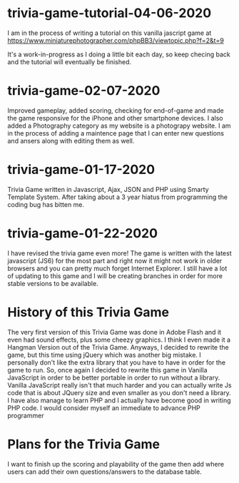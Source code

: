 # trivia-game-tutorial-04-06-2020
I am in the process of writing a tutorial on this vanilla jascript game at https://www.miniaturephotographer.com/phpBB3/viewtopic.php?f=2&t=9 

It's a work-in-progress as I doing a little bit each day, so keep checing back and the tutorial will eventually be finished. 

# trivia-game-02-07-2020

Improved gameplay, added scoring, checking for end-of-game and made the game responsive for the iPhone and other smartphone devices. I also added a Photography category as my website is a photograpy website. I am in the process of adding a maintence page that I can enter new questions and ansers along with editing them as well. 

# trivia-game-01-17-2020
Trivia Game written in Javascript, Ajax, JSON and PHP using Smarty Template System. After taking about a 3 year hiatus from programming the coding bug has bitten me. 

# trivia-game-01-22-2020
I have revised the trivia game even more! The game is written with the latest javascript (JS6) for the most part and right now it might not work in older browsers and you can pretty much forget Internet Explorer.  I still have a lot of updating to this game and I will be creating branches in order for more stable versions to be available. 

# History of this Trivia Game
The very first version of this Trivia Game was done in Adobe Flash and it even had sound effects, plus some cheezy graphics. I think I even made it a Hangman Version out of the Trivia Game. Anyways, I decided to rewrite the game, but this time using jQuery which was another big mistake. I personally don't like the extra library that you have to have in order for the game to run. So, once again I decided to rewrite this game in Vanilla JavaScript in order to be better portable in order to run without a library. Vanilla JavaScript really isn't that much harder and you can actually write Js code that is about JQuery size and even smaller as you don't need a library. I have also manage to learn PHP and I actually have become good in writing PHP code. I would consider myself an immediate to advance PHP programmer

# Plans for the Trivia Game
I want to finish up the scoring and playability of the game then add where users can add their own questions/answers to the database table. 



